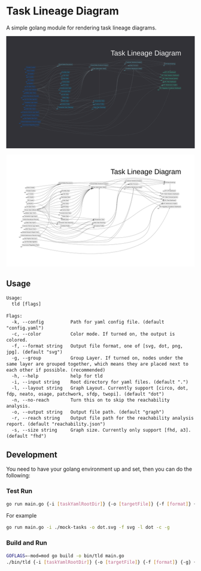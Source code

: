 # Task Lineage Diagram

A simple golang module for rendering task lineage diagrams.

![Task Lineage Diagram (Colored)](example-dot.svg)

![Task Lineage Diagram (BW)](example-dot-bw.svg)

## Usage

```text
Usage:
  tld [flags]

Flags:
  -k, --config          Path for yaml config file. (default "config.yaml")
  -c, --color           Color mode. If turned on, the output is colored.
  -f, --format string   Output file format, one of [svg, dot, png, jpg]. (default "svg")
  -g, --group           Group Layer. If turned on, nodes under the same layer are grouped together, which means they are placed next to each other if possible. (recommended)
  -h, --help            help for tld
  -i, --input string    Root directory for yaml files. (default ".")
  -l, --layout string   Graph Layout. Currently support [circo, dot, fdp, neato, osage, patchwork, sfdp, twopi]. (default "dot")
  -n, --no-reach        Turn this on to skip the reachability analysis.
  -o, --output string   Output file path. (default "graph")
  -r, --reach string    Output file path for the reachability analysis report. (default "reachability.json")
  -s, --size string     Graph size. Currently only support [fhd, a3]. (default "fhd")
```

## Development

You need to have your golang environment up and set, then you can do the following:

### Test Run

```sh
go run main.go {-i [taskYamlRootDir]} {-o [targetFile]} {-f [format]} {-g} {-l [layout]} {-c} {-n} {-r [reachabilityFile]}
```

For example

```sh
go run main.go -i ./mock-tasks -o dot.svg -f svg -l dot -c -g
```

### Build and Run

```sh
GOFLAGS=-mod=mod go build -o bin/tld main.go
./bin/tld {-i [taskYamlRootDir]} {-o [targetFile]} {-f [format]} {-g} {-l [layout]} {-c} {-n} {-r [reachabilityFile]}
```

